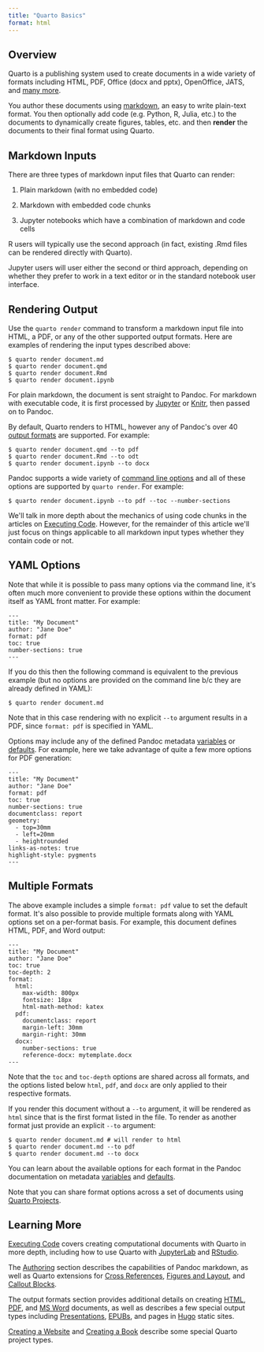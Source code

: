 ```yaml
---
title: "Quarto Basics"
format: html
---
```


## Overview

Quarto is a publishing system used to create documents in a wide variety of formats including HTML, PDF, Office (docx and pptx), OpenOffice, JATS, and [many more](https://pandoc.org/).

You author these documents using [markdown](https://pandoc.org/MANUAL.html#pandocs-markdown), an easy to write plain-text format. You then optionally add code (e.g. Python, R, Julia, etc.) to the documents to dynamically create figures, tables, etc. and then **render** the documents to their final format using Quarto.

## Markdown Inputs

There are three types of markdown input files that Quarto can render:

1.  Plain markdown (with no embedded code)

2.  Markdown with embedded code chunks

3.  Jupyter notebooks which have a combination of markdown and code cells

R users will typically use the second approach (in fact, existing .Rmd files can be rendered directly with Quarto).

Jupyter users will user either the second or third approach, depending on whether they prefer to work in a text editor or in the standard notebook user interface.

## Rendering Output

Use the `quarto render` command to transform a markdown input file into HTML, a PDF, or any of the other supported output formats. Here are examples of rendering the input types described above:

``` {.bash}
$ quarto render document.md
$ quarto render document.qmd
$ quarto render document.Rmd
$ quarto render document.ipynb
```

For plain markdown, the document is sent straight to Pandoc. For markdown with executable code, it is first processed by [Jupyter](https://jupyter.org) or [Knitr](https://yihui.name/knitr), then passed on to Pandoc.

By default, Quarto renders to HTML, however any of Pandoc's over 40 [output formats](https://pandoc.org/) are supported. For example:

``` {.bash}
$ quarto render document.qmd --to pdf
$ quarto render document.Rmd --to odt
$ quarto render document.ipynb --to docx
```

Pandoc supports a wide variety of [command line options](https://pandoc.org/MANUAL.html#general-options) and all of these options are supported by `quarto render`. For example:

``` {.bash}
$ quarto render document.ipynb --to pdf --toc --number-sections
```

We'll talk in more depth about the mechanics of using code chunks in the articles on [Executing Code](../computations/executing-code.md). However, for the remainder of this article we'll just focus on things applicable to all markdown input types whether they contain code or not.

## YAML Options

Note that while it is possible to pass many options via the command line, it's often much more convenient to provide these options within the document itself as YAML front matter. For example:

``` {.yaml}
---
title: "My Document"
author: "Jane Doe"
format: pdf
toc: true
number-sections: true
---
```

If you do this then the following command is equivalent to the previous example (but no options are provided on the command line b/c they are already defined in YAML):

``` {.bash}
$ quarto render document.md
```

Note that in this case rendering with no explicit `--to` argument results in a PDF, since `format: pdf` is specified in YAML.

Options may include any of the defined Pandoc metadata [variables](https://pandoc.org/MANUAL.html#variables) or [defaults](https://pandoc.org/MANUAL.html#default-files). For example, here we take advantage of quite a few more options for PDF generation:

``` {.yaml}
---
title: "My Document"
author: "Jane Doe"
format: pdf
toc: true
number-sections: true
documentclass: report
geometry:
  - top=30mm
  - left=20mm
  - heightrounded
links-as-notes: true
highlight-style: pygments
---
```

## Multiple Formats

The above example includes a simple `format: pdf` value to set the default format. It's also possible to provide multiple formats along with YAML options set on a per-format basis. For example, this document defines HTML, PDF, and Word output:

``` {.yaml}
---
title: "My Document"
author: "Jane Doe"
toc: true
toc-depth: 2
format:
  html:
    max-width: 800px
    fontsize: 18px
    html-math-method: katex
  pdf:
    documentclass: report
    margin-left: 30mm
    margin-right: 30mm
  docx:
    number-sections: true
    reference-docx: mytemplate.docx
---
```

Note that the `toc` and `toc-depth` options are shared across all formats, and the options listed below `html`, `pdf`, and `docx` are only applied to their respective formats.

If you render this document without a `--to` argument, it will be rendered as `html` since that is the first format listed in the file. To render as another format just provide an explicit `--to` argument:

``` {.bash}
$ quarto render document.md # will render to html
$ quarto render document.md --to pdf
$ quarto render document.md --to docx
```

You can learn about the available options for each format in the Pandoc documentation on metadata [variables](https://pandoc.org/MANUAL.html#variables) and [defaults](https://pandoc.org/MANUAL.html#default-files).

Note that you can share format options across a set of documents using [Quarto Projects](quarto-projects.html).

## Learning More

[Executing Code](../computations/executing-code.md) covers creating computational documents with Quarto in more depth, including how to use Quarto with [JupyterLab](../computations/using-jupyter-lab.md) and [RStudio](../computations/using-rstudio.md).

The [Authoring](../authoring/document-options.md) section describes the capabilities of Pandoc markdown, as well as Quarto extensions for [Cross References](../authoring/cross-references.md), [Figures and Layout](../authoring/figures-and-layout.md), and [Callout Blocks](../authoring/callouts.md).

The output formats section provides additional details on creating [HTML](../output-formats/html-basics.Rmd), [PDF](../output-formats/pdf-basics.md), and [MS Word](../output-formats/ms-word.md) documents, as well as describes a few special output types including [Presentations](../output-formats/presentations.md), [EPUBs](../output-formats/epub.md), and pages in [Hugo](../output-formats/hugo.md) static sites.

[Creating a Website](../websites/website-basics.md) and [Creating a Book](../books/book-basics.md) describe some special Quarto project types.
